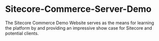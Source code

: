 # Sitecore-Commerce-Server-Demo
The Sitecore Commerce Demo Website serves as the means for learning the platform by and providing an impressive show case for Sitecore and potential clients. 
